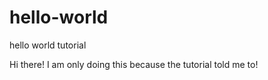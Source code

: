 # hello-world
hello world tutorial

Hi there! I am only doing this because the tutorial told me to!
